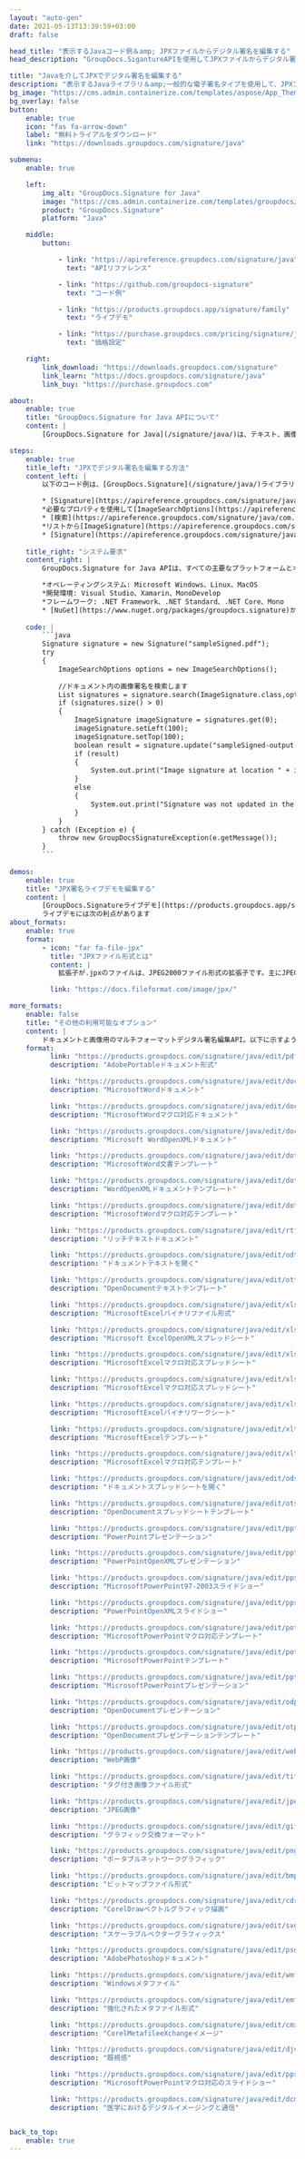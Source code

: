 ```yaml
---
layout: "auto-gen"
date: 2021-05-13T13:39:59+03:00
draft: false

head_title: "表示するJavaコード例＆amp; JPXファイルからデジタル署名を編集する"
head_description: "GroupDocs.SigantureAPIを使用してJPXファイルからデジタル署名を表示および編集するJavaコード例-カスタマイズされた電子署名を一般的なビジネスドキュメントおよび画像ファイル形式に追加します."

title: "Javaを介してJPXでデジタル署名を編集する"
description: "表示するJavaライブラリ＆amp;一般的な電子署名タイプを使用して、JPXファイルのデジタル署名を編集します。 jpxプロパティを管理し、ドキュメントと画像内の署名オプションをカスタマイズします."
bg_image: "https://cms.admin.containerize.com/templates/aspose/App_Themes/V3/images/bg/header1.png"
bg_overlay: false
button:
    enable: true
    icon: "fas fa-arrow-down"
    label: "無料トライアルをダウンロード"
    link: "https://downloads.groupdocs.com/signature/java"

submenu:
    enable: true

    left:
        img_alt: "GroupDocs.Signature for Java"
        image: "https://cms.admin.containerize.com/templates/groupdocs/images/product-logos/90x90-noborder/groupdocs-signature-java.png"
        product: "GroupDocs.Signature"
        platform: "Java"

    middle:
        button:

            - link: "https://apireference.groupdocs.com/signature/java"
              text: "APIリファレンス"

            - link: "https://github.com/groupdocs-signature"
              text: "コード例"

            - link: "https://products.groupdocs.app/signature/family"
              text: "ライブデモ"

            - link: "https://purchase.groupdocs.com/pricing/signature/java"
              text: "価格設定"

    right:
        link_download: "https://downloads.groupdocs.com/signature"
        link_learn: "https://docs.groupdocs.com/signature/java"
        link_buy: "https://purchase.groupdocs.com"

about:
    enable: true
    title: "GroupDocs.Signature for Java APIについて"
    content: |
        [GroupDocs.Signature for Java](/signature/java/)は、テキスト、画像、バーコード、スタンプ、フォームフィールド、QRコード、メタデータなどのさまざまな署名タイプを使用してドキュメントにデジタル署名するための高度なJavaライブラリです。ほんの数行のコードを追加するだけで、PDF、Microsoft Word、Excelワークシート、PowerPointプレゼンテーション、Adobe Photoshop、メタファイル、および画像ファイル形式内のデジタル署名を表示、追加、更新、検証、削除、および検索する機能をJavaアプリケーションに提供します。 e-signature APIは、要件に応じて署名プロパティをカスタマイズするための追加機能もサポートしています。

steps:
    enable: true
    title_left: "JPXでデジタル署名を編集する方法"
    content_left: |
        以下のコード例は、[GroupDocs.Signature](/signature/java/)ライブラリを使用して、わずか数行のコードを追加することにより、**Javaで既に署名されたJPXファイルのデジタル署名を編集する方法**に関する手順を明確に示しています。

        * [Signature](https://apireference.groupdocs.com/signature/java/com.groupdocs.signature/Signature)クラスの新しいインスタンスを作成し、コンストラクターパラメーターとしてソースドキュメントパスを渡します。
        *必要なプロパティを使用して[ImageSearchOptions](https://apireference.groupdocs.com/signature/java/com.groupdocs.signature.options.search/ImageSearchOptions)オブジェクトをインスタンス化します。
        * [検索](https://apireference.groupdocs.com/signature/java/com.groupdocs.signature/Signature#search(java.lang.Class,%20com.groupdocs.signature.options.search.SearchOptions））に電話してください[ImageSignatures]のリストを取得する方法（https://apireference.groupdocs.com/signature/java/com.groupdocs.signature.domain.signatures/ImageSignature)。
        *リストから[ImageSignature](https://apireference.groupdocs.com/signature/java/com.groupdocs.signature.domain.signatures/ImageSignature)更新する必要のあるオブジェクトを選択します。
        * [Signature](https://apireference.groupdocs.com/signature/java/com.groupdocs.signature/Signature）オブジェクト[update](https://apireference.groupdocs.com/signature/java/com.groupdocs .signature / Signature＃update（java.io.OutputStream、％20com.groupdocs.signature.domain.signatures.BaseSignature))メソッドを使用して、1つまたは複数の署名を渡します。
        
    title_right: "システム要求"
    content_right: |
        GroupDocs.Signature for Java APIは、すべての主要なプラットフォームとオペレーティングシステムでサポートされています。以下のコードを実行する前に、システムに次の前提条件がインストールされていることを確認してください。

        *オペレーティングシステム: Microsoft Windows、Linux、MacOS
        *開発環境: Visual Studio、Xamarin、MonoDevelop
        *フレームワーク: .NET Framework、.NET Standard、.NET Core、Mono
        * [NuGet](https://www.nuget.org/packages/groupdocs.signature)から最新バージョンのGroupDocs.SignatureforJavaをダウンロードします。
        
    code: |
        ```java
        Signature signature = new Signature("sampleSigned.pdf");
        try 
        {
            ImageSearchOptions options = new ImageSearchOptions();
        
            //ドキュメント内の画像署名を検索します
            List signatures = signature.search(ImageSignature.class,options);
            if (signatures.size() > 0)
            {
                ImageSignature imageSignature = signatures.get(0);
                imageSignature.setLeft(100);
                imageSignature.setTop(100);
                boolean result = signature.update("sampleSigned-output.jpx",imageSignature);
                if (result)
                {
                    System.out.print("Image signature at location " + imageSignature.getLeft() + "x" + imageSignature.getTop() + " and Size " + imageSignature.getSize() + " was updated in the document [" + fileName + ".");
                }
                else
                {
                    System.out.print("Signature was not updated in the document! Signature at location " + imageSignature.getLeft() + "x" + imageSignature.getTop() + " and Size " + imageSignature.getSize() + " was not found!");
                }
            }
        } catch (Exception e) {
            throw new GroupDocsSignatureException(e.getMessage());
        }
        ```
        
demos:
    enable: true
    title: "JPX署名ライブデモを編集する"
    content: |
        [GroupDocs.Signatureライブデモ](https://products.groupdocs.app/signature/family)サイトにアクセスして、JPXファイルの電子署名を今すぐ追加してください。
        ライブデモには次の利点があります
about_formats:
    enable: true
    format:
        - icon: "far fa-file-jpx"
          title: "JPXファイル形式とは"
          content: |
            拡張子が.jpxのファイルは、JPEG2000ファイル形式の拡張子です。主にJPEG2000圧縮を使用し、画像の複数のレイヤー、さまざまな色空間、不透明度、断片化されたコードストリームなどの高度な機能も提供します。 JPXでは、JPEG 2000圧縮に加えて、JBIG、CCITT Group3、CCITTGroup4などの他の圧縮アルゴリズムも使用できます。 JPXファイル形式はISO/IEC 15444-2規格として承認されましたが、JPEGファイル形式が多用されているため、温かい歓迎を受けることができませんでした。 JPXファイルを開くことができるアプリケーションには、Corel PaintShop Pro、Adobe Photoshop 2020、Adobe Illustrator 2020、およびCorelDraw GraphicsSuite2020が含まれます。JPXファイル形式の詳細

          link: "https://docs.fileformat.com/image/jpx/"

more_formats:
    enable: false
    title: "その他の利用可能なオプション"
    content: |
        ドキュメントと画像用のマルチフォーマットデジタル署名編集API。以下に示すように、一般的なファイル形式のいくつかから署名を更新します。
    format: 
          link: "https://products.groupdocs.com/signature/java/edit/pdf"
          description: "AdobePortableドキュメント形式"

          link: "https://products.groupdocs.com/signature/java/edit/doc"
          description: "MicrosoftWordドキュメント"

          link: "https://products.groupdocs.com/signature/java/edit/docm"
          description: "MicrosoftWordマクロ対応ドキュメント"

          link: "https://products.groupdocs.com/signature/java/edit/docx"
          description: "Microsoft WordOpenXMLドキュメント"

          link: "https://products.groupdocs.com/signature/java/edit/dot"
          description: "MicrosoftWord文書テンプレート"

          link: "https://products.groupdocs.com/signature/java/edit/dotx"
          description: "WordOpenXMLドキュメントテンプレート"

          link: "https://products.groupdocs.com/signature/java/edit/dotm"
          description: "MicrosoftWordマクロ対応テンプレート"

          link: "https://products.groupdocs.com/signature/java/edit/rtf"
          description: "リッチテキストドキュメント"

          link: "https://products.groupdocs.com/signature/java/edit/odt"
          description: "ドキュメントテキストを開く"

          link: "https://products.groupdocs.com/signature/java/edit/ott"
          description: "OpenDocumentテキストテンプレート"

          link: "https://products.groupdocs.com/signature/java/edit/xls"
          description: "MicrosoftExcelバイナリファイル形式"

          link: "https://products.groupdocs.com/signature/java/edit/xlsx"
          description: "Microsoft ExcelOpenXMLスプレッドシート"

          link: "https://products.groupdocs.com/signature/java/edit/xlsm"
          description: "MicrosoftExcelマクロ対応スプレッドシート"

          link: "https://products.groupdocs.com/signature/java/edit/xlsm"
          description: "MicrosoftExcelマクロ対応スプレッドシート"

          link: "https://products.groupdocs.com/signature/java/edit/xlsb"
          description: "MicrosoftExcelバイナリワークシート"

          link: "https://products.groupdocs.com/signature/java/edit/xltx"
          description: "MicrosoftExcelテンプレート"

          link: "https://products.groupdocs.com/signature/java/edit/xltm"
          description: "MicrosoftExcelマクロ対応テンプレート"

          link: "https://products.groupdocs.com/signature/java/edit/ods"
          description: "ドキュメントスプレッドシートを開く"

          link: "https://products.groupdocs.com/signature/java/edit/ots"
          description: "OpenDocumentスプレッドシートテンプレート"

          link: "https://products.groupdocs.com/signature/java/edit/ppt"
          description: "PowerPointプレゼンテーション"

          link: "https://products.groupdocs.com/signature/java/edit/pptx"
          description: "PowerPointOpenXMLプレゼンテーション"

          link: "https://products.groupdocs.com/signature/java/edit/pps"
          description: "MicrosoftPowerPoint97-2003スライドショー"

          link: "https://products.groupdocs.com/signature/java/edit/ppsx"
          description: "PowerPointOpenXMLスライドショー"

          link: "https://products.groupdocs.com/signature/java/edit/potm"
          description: "MicrosoftPowerPointマクロ対応テンプレート"

          link: "https://products.groupdocs.com/signature/java/edit/potx"
          description: "MicrosoftPowerPointテンプレート"

          link: "https://products.groupdocs.com/signature/java/edit/pptm"
          description: "MicrosoftPowerPointプレゼンテーション"

          link: "https://products.groupdocs.com/signature/java/edit/odp"
          description: "OpenDocumentプレゼンテーション"

          link: "https://products.groupdocs.com/signature/java/edit/otp"
          description: "OpenDocumentプレゼンテーションテンプレート"

          link: "https://products.groupdocs.com/signature/java/edit/webp"
          description: "WebP画像"

          link: "https://products.groupdocs.com/signature/java/edit/tiff"
          description: "タグ付き画像ファイル形式"

          link: "https://products.groupdocs.com/signature/java/edit/jpeg"
          description: "JPEG画像"

          link: "https://products.groupdocs.com/signature/java/edit/gif"
          description: "グラフィック交換フォーマット"

          link: "https://products.groupdocs.com/signature/java/edit/png"
          description: "ポータブルネットワークグラフィック"

          link: "https://products.groupdocs.com/signature/java/edit/bmp"
          description: "ビットマップファイル形式"

          link: "https://products.groupdocs.com/signature/java/edit/cdr"
          description: "CorelDrawベクトルグラフィック描画"

          link: "https://products.groupdocs.com/signature/java/edit/svg"
          description: "スケーラブルベクターグラフィックス"

          link: "https://products.groupdocs.com/signature/java/edit/psd"
          description: "AdobePhotoshopドキュメント"

          link: "https://products.groupdocs.com/signature/java/edit/wmf"
          description: "Windowsメタファイル"

          link: "https://products.groupdocs.com/signature/java/edit/emf"
          description: "強化されたメタファイル形式"

          link: "https://products.groupdocs.com/signature/java/edit/cmx"
          description: "CorelMetafileeXchangeイメージ"

          link: "https://products.groupdocs.com/signature/java/edit/djvu"
          description: "既視感"

          link: "https://products.groupdocs.com/signature/java/edit/ppsm"
          description: "MicrosoftPowerPointマクロ対応のスライドショー"

          link: "https://products.groupdocs.com/signature/java/edit/dcm"
          description: "医学におけるデジタルイメージングと通信"


back_to_top:
    enable: true
---
```

